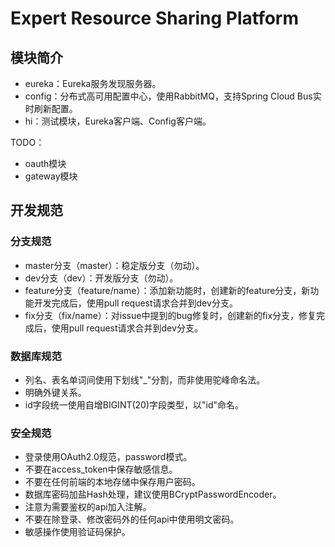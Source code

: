 # Expert Resource Sharing Platform
## 模块简介
- eureka：Eureka服务发现服务器。
- config：分布式高可用配置中心，使用RabbitMQ，支持Spring Cloud Bus实时刷新配置。
- hi：测试模块，Eureka客户端、Config客户端。

TODO：
- oauth模块
- gateway模块

## 开发规范
### 分支规范
- master分支（master）：稳定版分支（勿动）。
- dev分支（dev）：开发版分支（勿动）。
- feature分支（feature/name）：添加新功能时，创建新的feature分支，新功能开发完成后，使用pull request请求合并到dev分支。
- fix分支（fix/name）：对issue中提到的bug修复时，创建新的fix分支，修复完成后，使用pull request请求合并到dev分支。
### 数据库规范
- 列名、表名单词间使用下划线"_"分割，而非使用驼峰命名法。
- 明确外键关系。
- id字段统一使用自增BIGINT(20)字段类型，以"id"命名。
### 安全规范
- 登录使用OAuth2.0规范，password模式。
- 不要在access_token中保存敏感信息。
- 不要在任何前端的本地存储中保存用户密码。
- 数据库密码加盐Hash处理，建议使用BCryptPasswordEncoder。
- 注意为需要鉴权的api加入注解。
- 不要在除登录、修改密码外的任何api中使用明文密码。
- 敏感操作使用验证码保护。